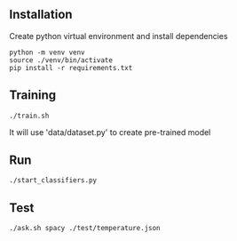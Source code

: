 ## Installation

Create python virtual environment and install dependencies

```
python -m venv venv
source ./venv/bin/activate
pip install -r requirements.txt
```

## Training

```
./train.sh
```

It will use 'data/dataset.py' to create pre-trained model 

## Run

```
./start_classifiers.py
```

## Test


```
./ask.sh spacy ./test/temperature.json
```


